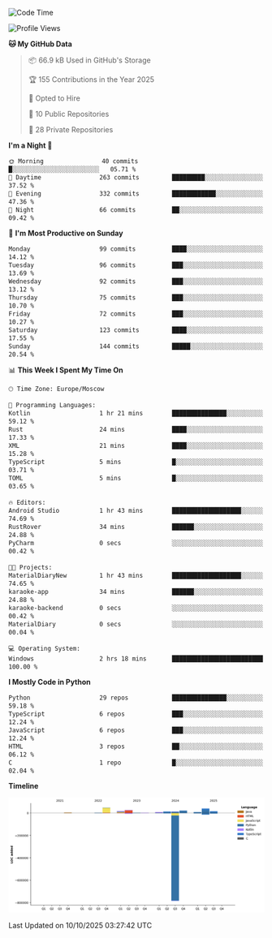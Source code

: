 <!--START_SECTION:waka-->
![Code Time](http://img.shields.io/badge/Code%20Time-830%20hrs%2030%20mins-blue)

![Profile Views](http://img.shields.io/badge/Profile%20Views-1-blue)

**🐱 My GitHub Data** 

> 📦 66.9 kB Used in GitHub's Storage 
 > 
> 🏆 155 Contributions in the Year 2025
 > 
> 💼 Opted to Hire
 > 
> 📜 10 Public Repositories 
 > 
> 🔑 28 Private Repositories 
 > 
**I'm a Night 🦉** 

```text
🌞 Morning                40 commits          █░░░░░░░░░░░░░░░░░░░░░░░░   05.71 % 
🌆 Daytime                263 commits         █████████░░░░░░░░░░░░░░░░   37.52 % 
🌃 Evening                332 commits         ████████████░░░░░░░░░░░░░   47.36 % 
🌙 Night                  66 commits          ██░░░░░░░░░░░░░░░░░░░░░░░   09.42 % 
```
📅 **I'm Most Productive on Sunday** 

```text
Monday                   99 commits          ████░░░░░░░░░░░░░░░░░░░░░   14.12 % 
Tuesday                  96 commits          ███░░░░░░░░░░░░░░░░░░░░░░   13.69 % 
Wednesday                92 commits          ███░░░░░░░░░░░░░░░░░░░░░░   13.12 % 
Thursday                 75 commits          ███░░░░░░░░░░░░░░░░░░░░░░   10.70 % 
Friday                   72 commits          ███░░░░░░░░░░░░░░░░░░░░░░   10.27 % 
Saturday                 123 commits         ████░░░░░░░░░░░░░░░░░░░░░   17.55 % 
Sunday                   144 commits         █████░░░░░░░░░░░░░░░░░░░░   20.54 % 
```


📊 **This Week I Spent My Time On** 

```text
🕑︎ Time Zone: Europe/Moscow

💬 Programming Languages: 
Kotlin                   1 hr 21 mins        ███████████████░░░░░░░░░░   59.12 % 
Rust                     24 mins             ████░░░░░░░░░░░░░░░░░░░░░   17.33 % 
XML                      21 mins             ████░░░░░░░░░░░░░░░░░░░░░   15.28 % 
TypeScript               5 mins              █░░░░░░░░░░░░░░░░░░░░░░░░   03.71 % 
TOML                     5 mins              █░░░░░░░░░░░░░░░░░░░░░░░░   03.65 % 

🔥 Editors: 
Android Studio           1 hr 43 mins        ███████████████████░░░░░░   74.69 % 
RustRover                34 mins             ██████░░░░░░░░░░░░░░░░░░░   24.88 % 
PyCharm                  0 secs              ░░░░░░░░░░░░░░░░░░░░░░░░░   00.42 % 

🐱‍💻 Projects: 
MaterialDiaryNew         1 hr 43 mins        ███████████████████░░░░░░   74.65 % 
karaoke-app              34 mins             ██████░░░░░░░░░░░░░░░░░░░   24.88 % 
karaoke-backend          0 secs              ░░░░░░░░░░░░░░░░░░░░░░░░░   00.42 % 
MaterialDiary            0 secs              ░░░░░░░░░░░░░░░░░░░░░░░░░   00.04 % 

💻 Operating System: 
Windows                  2 hrs 18 mins       █████████████████████████   100.00 % 
```

**I Mostly Code in Python** 

```text
Python                   29 repos            ███████████████░░░░░░░░░░   59.18 % 
TypeScript               6 repos             ███░░░░░░░░░░░░░░░░░░░░░░   12.24 % 
JavaScript               6 repos             ███░░░░░░░░░░░░░░░░░░░░░░   12.24 % 
HTML                     3 repos             ██░░░░░░░░░░░░░░░░░░░░░░░   06.12 % 
C                        1 repo              █░░░░░░░░░░░░░░░░░░░░░░░░   02.04 % 
```



**Timeline**

![Lines of Code chart](https://raw.githubusercontent.com/adlemx/adlemx/main/assets/bar_graph.png)


 Last Updated on 10/10/2025 03:27:42 UTC
<!--END_SECTION:waka-->
